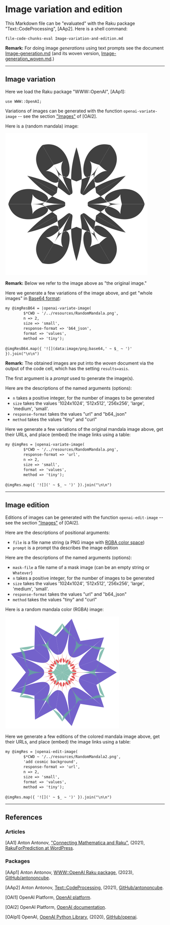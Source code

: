 # Image variation and edition

This Markdown file can be "evaluated" with the Raku package "Text::CodeProcessing", [AAp2]. 
Here is a shell command:

```
file-code-chunks-eval Image-variation-and-edition.md 
```

**Remark:** For doing image *generations* using text prompts see the document
[Image-generation.md](./Image-generation.md)
(and its woven version, [Image-generation_woven.md](./Image-generation_woven.md).)

------

## Image variation

Here we load the Raku package "WWW::OpenAI", [AAp1]:

```perl6
use WWW::OpenAI;
```

Variations of images can be generated with the function `openai-variate-image` -- see the section
["Images"](https://platform.openai.com/docs/api-reference/images) of [OAI2].

Here is a (random mandala) image:

![](../resources/RandomMandala.png)

**Remark:** Below we refer to the image above as "the original image."

Here we generate a few variations of the image above, 
and get "whole images" in [Base64 format](https://en.wikipedia.org/wiki/Base64):

```perl6, results=asis
my @imgResB64 = |openai-variate-image(
        $*CWD ~ '/../resources/RandomMandala.png',
        n => 2,
        size => 'small',
        response-format => 'b64_json',
        format => 'values',
        method => 'tiny');

@imgResB64.map({ '![](data:image/png;base64,' ~ $_ ~ ')' }).join("\n\n")        
```

**Remark:** The obtained images are put into the *woven* document via the output of the code cell, 
which has the setting `results=asis`.

The first argument is a *prompt* used to generate the image(s).

Here are the descriptions of the named arguments (options):

- `n` takes a positive integer, for the number of images to be generated
- `size` takes the values '1024x1024', '512x512', '256x256', 'large', 'medium', 'small'.
- `response-format` takes the values "url" and "b64_json"
- `method` takes the values "tiny" and "curl"

Here we generate a few variations of the original mandala image above, get their URLs, 
and place (embed) the image links using a table:

```perl6, results=asis
my @imgRes = |openai-variate-image(
        $*CWD ~ '/../resources/RandomMandala.png',
        response-format => 'url',
        n => 2,
        size => 'small',
        format => 'values',
        method => 'tiny');

@imgRes.map({ '![](' ~ $_ ~ ')' }).join("\n\n")       
```

------

## Image edition

Editions of images can be generated with the function `openai-edit-image` -- see the section
["Images"](https://platform.openai.com/docs/api-reference/images) of [OAI2].

Here are the descriptions of positional arguments:

- `file` is a file name string (a PNG image with [RGBA color space](https://en.wikipedia.org/wiki/RGBA_color_model))
- `prompt` is a prompt tha describes the image edition

Here are the descriptions of the named arguments (options):

- `mask-file` a file name of a mask image (can be an empty string or `Whatever`)
- `n` takes a positive integer, for the number of images to be generated
- `size` takes the values '1024x1024', '512x512', '256x256', 'large', 'medium', 'small'.
- `response-format` takes the values "url" and "b64_json"
- `method` takes the values "tiny" and "curl"

Here is a random mandala color (RGBA) image:

![](../resources/RandomMandala2.png)

Here we generate a few editions of the colored mandala image above, get their URLs,
and place (embed) the image links using a table:

```perl6, results=asis
my @imgRes = |openai-edit-image(
        $*CWD ~ '/../resources/RandomMandala2.png',
        'add cosmic background',
        response-format => 'url',
        n => 2,
        size => 'small',
        format => 'values',
        method => 'tiny');

@imgRes.map({ '![](' ~ $_ ~ ')' }).join("\n\n")       
```

--------

## References

### Articles

[AA1] Anton Antonov,
["Connecting Mathematica and Raku"](https://rakuforprediction.wordpress.com/2021/12/30/connecting-mathematica-and-raku/),
(2021),
[RakuForPrediction at WordPress](https://rakuforprediction.wordpress.com).

### Packages

[AAp1] Anton Antonov,
[WWW::OpenAI Raku package](https://github.com/antononcube/Raku-WWW-OpenAI),
(2023),
[GitHub/antononcube](https://github.com/antononcube).

[AAp2] Anton Antonov,
[Text::CodeProcessing](https://github.com/antononcube/Raku-Text-CodeProcessing),
(2021),
[GitHub/antononcube](https://github.com/antononcube).

[OAI1] OpenAI Platform, [OpenAI platform](https://platform.openai.com/).

[OAI2] OpenAI Platform, [OpenAI documentation](https://platform.openai.com/docs).

[OAIp1] OpenAI,
[OpenAI Python Library](https://github.com/openai/openai-python),
(2020),
[GitHub/openai](https://github.com/openai/).